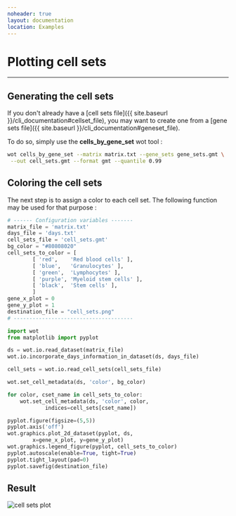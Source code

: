 ```yaml
---
noheader: true
layout: documentation
location: Examples
---
```


# Plotting cell sets
--------------------

## Generating the cell sets ##

If you don't already have a [cell sets file]({{ site.baseurl }}/cli_documentation#cellset_file),
you may want to create one from a [gene sets file]({{ site.baseurl }}/cli_documentation#geneset_file).

To do so, simply use the **cells_by_gene_set** wot tool :

```sh
wot cells_by_gene_set --matrix matrix.txt --gene_sets gene_sets.gmt \
 --out cell_sets.gmt --format gmt --quantile 0.99
```

## Coloring the cell sets ##

The next step is to assign a color to each cell set. The following function may
be used for that purpose :

```python
# ------ Configuration variables -------
matrix_file = 'matrix.txt'
days_file = 'days.txt'
cell_sets_file = 'cell_sets.gmt'
bg_color = "#80808020"
cell_sets_to_color = [
        [ 'red',    'Red blood cells' ],
        [ 'blue',   'Granulocytes' ],
        [ 'green',  'Lymphocytes' ],
        [ 'purple', 'Myeloid stem cells' ],
        [ 'black',  'Stem cells' ],
        ]
gene_x_plot = 0
gene_y_plot = 1
destination_file = "cell_sets.png"
# --------------------------------------

import wot
from matplotlib import pyplot

ds = wot.io.read_dataset(matrix_file)
wot.io.incorporate_days_information_in_dataset(ds, days_file)

cell_sets = wot.io.read_cell_sets(cell_sets_file)

wot.set_cell_metadata(ds, 'color', bg_color)

for color, cset_name in cell_sets_to_color:
    wot.set_cell_metadata(ds, 'color', color,
            indices=cell_sets[cset_name])

pyplot.figure(figsize=(5,5))
pyplot.axis('off')
wot.graphics.plot_2d_dataset(pyplot, ds,
        x=gene_x_plot, y=gene_y_plot)
wot.graphics.legend_figure(pyplot, cell_sets_to_color)
pyplot.autoscale(enable=True, tight=True)
pyplot.tight_layout(pad=0)
pyplot.savefig(destination_file)
```

## Result ##

![cell sets plot]({{site.baseurl}}/images/notebook_cell_sets.png)
